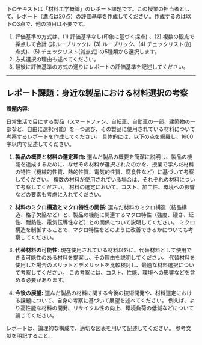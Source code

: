 下のテキストは「材料工学概論」のレポート課題です。この授業の担当者として、レポート（満点は20点）の評価基準を作成してください。作成するのは以下の3点で、他の項目は不要です。

1. 評価基準の方式は、(1) 評価基準なし(印象に基づく採点) 、(2) 複数の観点で採点して合計  (非ルーブリック)、(3) ルーブリック、(4) チェックリスト(加点式)、(5) チェックリスト(減点式) の5種類から選択します。
2. 方式選択の理由も述べてください。
3. 最後に評価基準の方式の通りにレポートの評価基準を記述してください。

---------------------------------------
## レポート課題：身近な製品における材料選択の考察

**課題内容:**

日常生活で目にする製品（スマートフォン、自転車、自動車の一部、建築物の一部など、自由に選択可能）を一つ選び、その製品に使用されている材料について考察するレポートを作成してください。  具体的には、以下の点を網羅し、1600字以内で記述してください。

1. **製品の概要と材料の選定理由:** 選んだ製品の概要を簡潔に説明し、製品の機能を達成するために、なぜその材料が選択されたのかを、授業で学んだ材料の特性（機械的性質、熱的性質、電気的性質、腐食性など）に基づいて考察してください。  複数の材料が使用されている場合は、それぞれの材料について考察してください。  材料の選定において、コスト、加工性、環境への影響などの要素も考慮に入れてください。

2. **材料のミクロ構造とマクロ特性の関係:** 選んだ材料のミクロ構造（結晶構造、格子欠陥など）と、製品の機能に関連するマクロ特性（強度、硬さ、延性、耐熱性、電気伝導性など）との関係について説明してください。  ミクロ構造を制御することで、マクロ特性をどのように改善できるかについても考察してください。

3. **代替材料の可能性:**  現在使用されている材料以外に、代替材料として使用できる可能性のある材料を提案し、その理由を説明してください。  代替材料を使用した場合のメリットとデメリットを比較検討し、最適な材料選択について考察してください。  この考察には、コスト、性能、環境への影響などを含める必要があります。

4. **今後の展望:**  選んだ製品の材料に関する今後の技術開発や、材料選定における課題について、自身の考察に基づいて展望を述べてください。  例えば、より高性能な材料の開発、リサイクル性の向上、環境負荷の低減などについて論じてください。


レポートは、論理的な構成で、適切な図表を用いて記述してください。  参考文献を明記すること。
